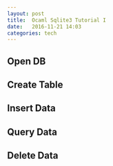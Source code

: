 ```yaml
---
layout: post
title:  Ocaml Sqlite3 Tutorial I 
date:   2016-11-21 14:03 
categories: tech 
---
```


## Open DB

## Create Table

## Insert Data

## Query Data

## Delete Data



